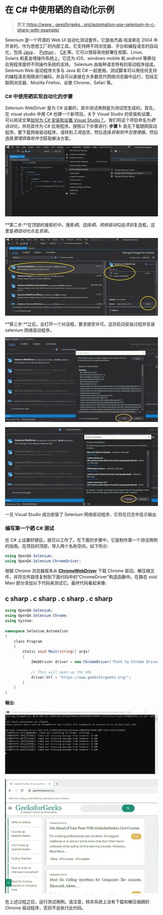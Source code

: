 # 在 C# 中使用硒的自动化示例

> 原文:[https://www . geesforgeks . org/automation-use-selenium-in-c-sharp-with-example/](https://www.geeksforgeeks.org/automation-using-selenium-in-c-sharp-with-example/)

Selenium 是一个开源的 Web UI 自动化测试套件。它是由杰森·哈金斯在 2004 年开发的，作为思想工厂的内部工具。它支持跨不同浏览器、平台和编程语言的自动化，包括 [Java](https://www.geeksforgeeks.org/java/) 、 [Python](https://www.geeksforgeeks.org/python-programming-language/) 、 [C# ](https://www.geeksforgeeks.org/csharp-programming-language/) 等。它可以很容易地部署在视窗、Linux、Solaris 和麦金塔操作系统上。它还为 iOS、windows mobile 和 android 等移动应用程序提供不同操作系统的支持。
Selenium 由每种语言特有的驱动程序组成。Selenium Web 驱动程序大多与 Java 和 C# 一起使用。测试脚本可以用任何支持的编程语言用硒进行编码，并且可以直接在大多数现代网络浏览器中运行，包括互联网浏览器、Mozilla Firefox、谷歌 Chrome、Safari 等。

### C# 中使用硒实现自动化的步骤

Selenium WebDriver 是为 C# 设置的，其中测试用例是为测试而生成的。首先，在 visual studio 中用 C# 创建一个新项目。关于 Visual Studio 的安装和设置，可以阅读文章[如何为 C# 安装和设置 Visual Studio？](https://www.geeksforgeeks.org/how-to-install-and-setup-visual-studio-for-c-sharp/)。我们将这个项目命名为*硒自动化*，并将其作为 C# 应用程序。按照以下步骤进行:
**步骤 1:** 首先下载硒网驱动程序。要下载网络驱动程序，请转到*工具*选项，然后选择*获取软件包管理器*，然后选择*管理获取软件包*获取解决方案。

![Selenium-Automation-CSharp-1](img/3c3dc094ac317c3f57fc0f8035f0ea7e.png)

**第二步:**在顶部的搜索栏中，搜索*硒*。选择*硒。网络驱动*勾选*项目*复选框，这里是*硒自动化*点击*安装*。

![Selenium-Automation-CSharp-2](img/8c166ef45beb87d4351e3b85df07f4ab.png)

**第三步:**之后，会打开一个对话框，要求接受许可。这将启动安装过程并安装 selenium 网络驱动程序。

![Selenium-Automation-CSharp-3](img/8854b8f23e21404b0d7e54a2b00e53c8.png)

![Selenium-Automation-CSharp-4](img/9891c1b17ae53b66c8db1c1ba9f0557e.png)

一旦 Visual Studio 成功安装了 Selenium 网络驱动程序，它将在日志中显示输出

### 编写第一个硒 C# 测试

在 C# 上设置好硒后，就可以工作了。在下面的步骤中，它是制作第一个测试用例的指南。在项目的顶部，导入两个名称空间，如下所示:

```cs
using OpenQA.Selenium;
using OpenQA.Selenium.ChromeDriver;
```

根据 Chrome 浏览器版本从 [**ChromeWebDriver**](https://chromedriver.chromium.org/downloads) 下载 Chrome 驱动。解压缩文件，并将文件路径复制到下面代码中的“ChromeDriver”构造函数中。在静态 void Main 部分添加以下代码来测试它。最终代码看起来像:

## c sharp . c sharp . c sharp . c sharp

```cs
using OpenQA.Selenium;
using OpenQA.Selenium.Chrome;
using System;

namespace Selenium_Automation
{
    class Program
    {
        static void Main(string[] args)
        {
            IWebDriver driver = new ChromeDriver("Path to Chrome Driver");

            // This will open up the URL
            driver.Url = "https://www.geeksforgeeks.org/";
        }
    }
}
```

**输出:**

![Selenium-Automation-CSharp-Output-1](img/2e18c4551e171a3449d0d4975943405a.png)

![Selenium-Automation-CSharp-Output-2](img/36e9133d3c91a36b401bf5a18f2752e1.png)

在上述过程之后，运行测试用例。请注意，除非系统上没有下载和解压缩硒的 Chrome 驱动程序，否则不会执行此代码。
